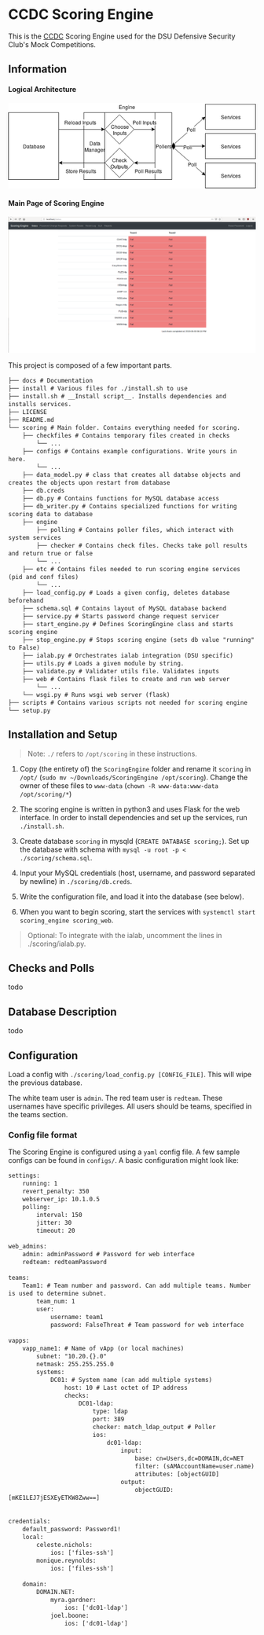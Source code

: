# CCDC Scoring Engine

This is the [CCDC](http://nationalccdc.org) Scoring Engine used for the DSU Defensive Security Club's Mock Competitions.

## Information

#### Logical Architecture

![Logical Architecture of Scoring Engine](docs/imgs/arch.png)

#### Main Page of Scoring Engine

![Screenshot of Default Page](docs/imgs/mainscreen.png)

This project is composed of a few important parts.

```
├── docs # Documentation
├── install # Various files for ./install.sh to use
├── install.sh # __Install script__. Installs dependencies and installs services.
├── LICENSE
├── README.md
└── scoring # Main folder. Contains everything needed for scoring.
    ├── checkfiles # Contains temporary files created in checks
        └── ...
    ├── configs # Contains example configurations. Write yours in here.
        └── ...
    ├── data_model.py # class that creates all databse objects and creates the objects upon restart from database
    ├── db.creds
    ├── db.py # Contains functions for MySQL database access
    ├── db_writer.py # Contains specialized functions for writing scoring data to database
    ├── engine
        ├── polling # Contains poller files, which interact with system services
        ├── checker # Contains check files. Checks take poll results and return true or false
        └── ...
    ├── etc # Contains files needed to run scoring engine services (pid and conf files)
        └── ...
    ├── load_config.py # Loads a given config, deletes database beforehand
    ├── schema.sql # Contains layout of MySQL database backend
    ├── service.py # Starts password change request servicer
    ├── start_engine.py # Defines ScoringEngine class and starts scoring engine
    ├── stop_engine.py # Stops scoring engine (sets db value "running" to False)
    ├── ialab.py # Orchestrates ialab integration (DSU specific)
    ├── utils.py # Loads a given module by string.
    ├── validate.py # Validater utils file. Validates inputs
    ├── web # Contains flask files to create and run web server
        └── ...
    └── wsgi.py # Runs wsgi web server (flask)
├── scripts # Contains various scripts not needed for scoring engine
└── setup.py
```

## Installation and Setup

> Note: `./` refers to `/opt/scoring` in these instructions.

1. Copy (the entirety of) the `ScoringEngine` folder and rename it `scoring` in `/opt/` (`sudo mv ~/Downloads/ScoringEngine /opt/scoring`). Change the owner of these files to `www-data` (`chown -R www-data:www-data /opt/scoring/*`)

2. The scoring engine is written in python3 and uses Flask for the web interface. In order to install dependencies and set up the services, run `./install.sh`.

3. Create database `scoring` in mysqld (`CREATE DATABASE scoring;`). Set up the database with schema with `mysql -u root -p < ./scoring/schema.sql`.
     
4. Input your MySQL credentials (host, username, and password separated by newline) in `./scoring/db.creds`.

5. Write the configuration file, and load it into the database (see below).

6. When you want to begin scoring, start the services with `systemctl start scoring_engine scoring_web`.

> Optional: To integrate with the ialab, uncomment the lines in ./scoring/ialab.py.

## Checks and Polls

todo

## Database Description

todo

## Configuration

Load a config with `./scoring/load_config.py [CONFIG_FILE]`. This will wipe the previous database.

The white team user is `admin`. The red team user is `redteam`. These usernames have specific privileges. All users should be teams, specified in the teams section.

### Config file format

The Scoring Engine is configured using a `yaml` config file. A few sample configs can be found in `configs/`. A basic configuration might look like:

```
settings:
    running: 1
    revert_penalty: 350
    webserver_ip: 10.1.0.5
    polling:
        interval: 150
        jitter: 30
        timeout: 20

web_admins:
    admin: adminPassword # Password for web interface
    redteam: redteamPassword

teams:
    Team1: # Team number and password. Can add multiple teams. Number is used to determine subnet.
        team_num: 1
        user:
            username: team1
            password: FalseThreat # Team password for web interface

vapps:
    vapp_name1: # Name of vApp (or local machines)
        subnet: "10.20.{}.0"
        netmask: 255.255.255.0
        systems:
            DC01: # System name (can add multiple systems)
                host: 10 # Last octet of IP address
                checks:
                    DC01-ldap:
                        type: ldap
                        port: 389
                        checker: match_ldap_output # Poller
                        ios:
                            dc01-ldap:
                                input:
                                    base: cn=Users,dc=DOMAIN,dc=NET
                                    filter: (sAMAccountName=user.name)
                                    attributes: [objectGUID]
                                output:
                                    objectGUID: [mKE1LEJ7jESXEyETKW8Zww==]


credentials:
    default_password: Password1!
    local:
        celeste.nichols:
            ios: ['files-ssh']
        monique.reynolds:
            ios: ['files-ssh']

    domain:
        DOMAIN.NET:
            myra.gardner:
                ios: ['dc01-ldap']
            joel.boone:
                ios: ['dc01-ldap']
           
```

